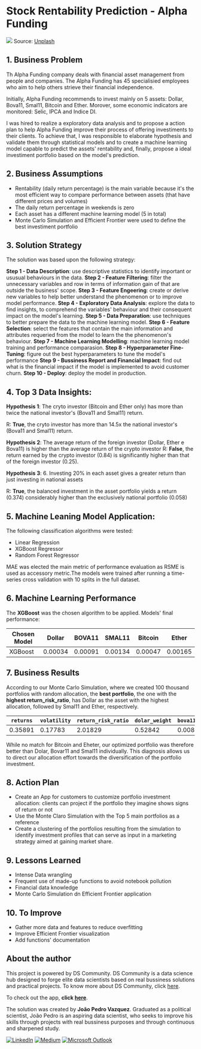 # Stock Rentability Prediction - Alpha Funding

![](https://images.unsplash.com/photo-1611974789855-9c2a0a7236a3?ixlib=rb-1.2.1&ixid=MnwxMjA3fDB8MHxwaG90by1wYWdlfHx8fGVufDB8fHx8&auto=format&fit=crop&w=1470&q=80)
Source: [Unplash](https://images.unsplash.com/photo-1611974789855-9c2a0a7236a3?ixlib=rb-1.2.1&ixid=MnwxMjA3fDB8MHxwaG90by1wYWdlfHx8fGVufDB8fHx8&auto=format&fit=crop&w=1470&q=80)

## 1. Business Problem

Th Alpha Funding company deals with financial asset management from people and companies. The Alpha Funding has 45 specialisied employees who aim to help others strieve their financial independence.

Initially, Alpha Funding recommends to invest mainly on 5 assets: Dollar, Bova11, Smal11, Bitcoin and Ether. Morover, some economic indicators are monitored: Selic, IPCA and Indice DI.

I was hired to realize a exploratory data analysis and to propose a action plan to help Alpha Funding improve their process of offering investiments to their clients.
To achieve that, I was responsible to elaborate hypothesis and validate them through statistical models and to create a machine learning model capable to predict the assets' rentability and, finally, propose a ideal investiment portfolio based on the model's prediction.

## 2. Business Assumptions

* Rentability (daily return percentage) is the main variable because it's the most efficient way to compare performance between assets (that have different prices and volumes)
* The daily return percentage in weekends is zero
* Each asset has a different machine learning model (5 in total)
* Monte Carlo Simulation and Efficient Frontier were used to define the best investiment portfolio

## 3. Solution Strategy
The solution was based upon the following strategy:

**Step 1 - Data Description**: use descriptive statistics to identify important or ususual behaviours in the data.
**Step 2 - Feature Filtering**: filter the unnecessary variables and row in terms of information gain of that are outside the business' scope.
**Step 3 - Feature Engeering**: create or derive new variables to help better understand the phenomenon or to improve model performance.
**Step 4 - Exploratory Data Analysis**: explore the data to find insights, to comprehend the variables' behaviour and their consequent impact on the model's learning. 
**Step 5 - Data Preparation**: use techniques to better prepare the data to the machine learning model. 
**Step 6 - Feature Selection**: select the features that contain the main information and attributes requeried from the model to learn the the phenomenon's behaviour. 
**Step 7 - Machine Learning Modelling**: machine learning model training and performance comparasion. 
**Step 8 - Hyperparameter Fine-Tuning**: figure out the best hyperparameters to tune the model's performance
**Step 9 - Bussiness Report and Financial Impact**: find out what is the financial impact if the model is implemented to avoid customer churn.
**Step 10 - Deploy**: deploy the model in production. 

## 4. Top 3 Data Insights:
	
**Hypothesis 1**: The cryto investor (Bitcoin and Ether only) has more than twice the national investor's (Bova11 and Smal11) return.

R: **True**, the cryto investor has more than 14.5x the national investor's (Bova11 and Smal11) return.

**Hypothesis 2**: The average return of the foreign investor (Dollar, Ether e Bova11) is higher than the average return of the crypto investor
R: **False**, the return earned by the crypto investor (0.84) is significantly higher than that of the foreign investor (0.25).

**Hypothesis 3**: 6. Investing 20% in each asset gives a greater return than just investing in national assets 

R: **True**, the balanced investment in the asset portfolio yields a return (0.374) considerably higher than the exclusively national portfolio (0.058)

## 5. Machine Leaning Model Application:
The following classification algorithms were tested:

- Linear Regression
- XGBoost Regressor
- Random Forest Regressor

MAE was elected the main metric of performance evaluation as RSME is used as accessory metric.The models were trained after running a time-series cross validation with 10 splits in the full dataset.

## 6. Machine Learning Performance

The **XGBoost** was the chosen algorithm to be applied. Models' final performance:

| Chosen Model |  Dollar  |   BOVA11  |  SMAL11  |  Bitcoin  |  Ether  |
|--------------|---------|-----------|----------|-----------|---------|
|   XGBoost    | 0.00034 |  0.00091  | 0.00134  |  0.00047  | 0.00165 |

## 7. Business Results

According to our Monte Carlo Simulation, where we created 100 thousand portfolios with random allocation, the **best portfolio**, the one with the **highest return_risk_ratio**, has Dollar as the asset with the highest allocation, followed by Smal11 and Ether, respectively.

| `returns` |  `volatility`  | `return_risk_ratio` |  `dolar_weight`  |	`bova11_weight`	| `smal11_weight` | `bitcoin_weight` | `ether_weight` |
|-----------|----------------|---------------------|------------------|-----------------|-----------------|------------------|----------------|
|  0.35891  |	  0.17783    |       2.01829	   |     0.52842      |	    0.00826	|     0.27851	  |      0.00007     |	   0.18473    |

While no match for Bitcoin and Eheter, our optimized portfolio was therefore better than Dolar, Bovar11 and Smal11 individually. This diagnosis allows us to direct our allocation effort towards the diversification of the portfolio investment.


## 8. Action Plan

* Create an App for customers to customize portfolio investment allocation: clients can project if the portfolio they imagine shows signs of return or not
* Use the Monte Claro Simulation with the Top 5 main portfolios as a reference
* Create a clustering of the portfolios resulting from the simulation to identify investment profiles that can serve as input in a marketing strategy aimed at gaining market share.


## 9. Lessons Learned
* Intense Data wrangling
* Frequent use of made-up functions to avoid notebook pollution
* Financial data knowledge
* Monte Carlo Simulation dn Efficient Frontier application

## 10. To Improve
* Gather more data and features to reduce overfitting
* Improve Efficient Frontier visualization
* Add functions' documentation

## About the author

This project is powered by DS Community. DS Community is a data science hub designed to forge elite data scientists based on real bussiness solutions and practical projects. To know more about DS Community, click [here](https://www.comunidadedatascience.com/).

To check out the app, **click [here](https://churn-prediction-topbank.herokuapp.com/)**.

The solution was created by **João Pedro Vazquez**. Graduated as a political scientist, João Pedro is an aspiring data scientist, who seeks to improve his skills through projects with real bussiness purposes and through continuous and sharpened study.

[<img alt="LinkedIn" src="https://img.shields.io/badge/LinkedIn-0077B5?style=for-the-badge&logo=linkedin&logoColor=white"/>](https://www.linkedin.com/in/joao-pedro-vazquez/) [<img alt="Medium" src="https://img.shields.io/badge/Medium-12100E?style=for-the-badge&logo=medium&logoColor=white"/>](https://jpvazquez.medium.com/) [<img alt="Microsoft Outlook" src="https://img.shields.io/badge/Microsoft_Outlook-0078D4?style=for-the-badge&logo=microsoft-outlook&logoColor=white"/>](jpvazquezz@hotmail.com)
